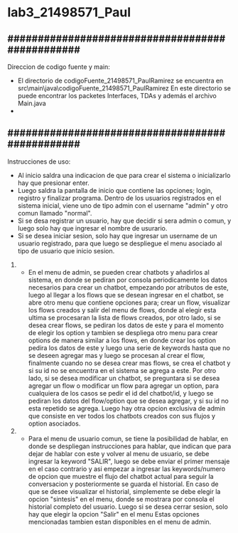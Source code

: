 # lab3_21498571_Paul

################################################
- 
Direccion de codigo fuente y main:
- El directorio de codigoFuente_21498571_PaulRamirez se encuentra en src\main\java\codigoFuente_21498571_PaulRamirez En este directorio se puede encontrar los packetes Interfaces, TDAs y además el archivo Main.java
- 
################################################
- 
Instrucciones de uso:
- Al inicio saldra una indicacion de que para crear el sistema o inicializarlo hay que presionar enter.
- Luego saldra la pantalla de inicio que contiene las opciones; login, registro y finalizar programa.
 Dentro de los usuarios registrados en el sistema inicial, viene uno de tipo admin con el username "admin" y otro comun llamado "normal".
- Si se desa registrar un usuario, hay que decidir si sera admin o comun, y luego solo hay que ingresar el nombre de usurario.
- Si se desea iniciar sesion, solo hay que ingresar un username de un usuario registrado, para que luego se despliegue el menu asociado al tipo de usuario que inicio    sesion.
1. -  En el menu de admin, se pueden crear chatbots y añadirlos al sistema, en donde se pediran por consola periodicamente los datos necesarios para crear
un chatbot, empezando por atributos de este, luego al llegar a los flows que se desean ingresar en el chatbot, se abre otro menu que contiene opciones para;
crear un flow, visualizar los flows creados y salir del menu de flows, donde al elegir esta ultima se procesaran la lista de flows creados, por otro lado, si se desea
crear flows, se pediran los datos de este y para el momento de elegir los option y tambien se despliega otro menu para crear options de manera similar a los flows, 
en donde crear los option pedira los datos de este y luego una serie de keywords hasta que no se deseen agregar mas y luego se procesan al crear el flow, finalmente cuando no se desea crear mas flows, se crea el chatbot y si su id no se encuentra en el sistema se agrega a este. Por otro lado, si se desea modificar un chatbot, se 
preguntara si se desea agregar un flow o modificar un flow para agregar un option, para cualquiera de los casos se pedir el id del chatbot/id, y luego se pediran los datos del flow/option que se desea agregar, y si su id no esta repetido se agrega. Luego hay otra opcion exclusiva de admin que consiste en ver todos los chatbots creados con sus flujos y option asociados.
2. - Para el menu de usuario comun, se tiene la posibilidad de hablar, en donde se despliegan instrucciones para hablar, que indican que para dejar de hablar con este y volver al menu de usuario, se debe ingresar la keyword "SALIR", luego se debe enviar el primer mensaje en el caso contrario y asi empezar a ingresar las keywords/numero de opcion que muestre el flujo del chatbot actual para seguir la conversacion y posteriormente se guarda el historial. En caso de que se desee visualizar el historial, simplemente se debe elegir la opcion "sintesis" en el menu, donde se mostrara por consola el historial completo del usuario. Luego si se desea cerrar sesion, solo hay que elegir la opcion "Salir" en el menu Estas opciones mencionadas tambien estan disponibles en el menu de admin.

 